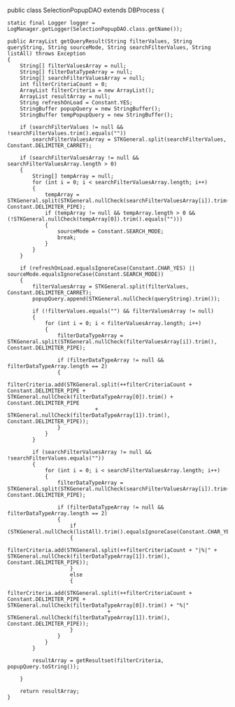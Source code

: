 public class SelectionPopupDAO extends DBProcess
{

    static final Logger logger = LogManager.getLogger(SelectionPopupDAO.class.getName());
    
    public ArrayList getQueryResult(String filterValues, String queryString, String sourceMode, String searchFilterValues, String listAll) throws Exception
    {
        String[] filterValuesArray = null;
        String[] filterDataTypeArray = null;
        String[] searchFilterValuesArray = null;
        int filterCriteriaCount = 0;
        ArrayList filterCriteria = new ArrayList();
        ArrayList resultArray = null;
        String refreshOnLoad = Constant.YES;
        StringBuffer popupQuery = new StringBuffer();
        StringBuffer tempPopupQuery = new StringBuffer();

        if (searchFilterValues != null && !searchFilterValues.trim().equals(""))
            searchFilterValuesArray = STKGeneral.split(searchFilterValues, Constant.DELIMITER_CARRET);

        if (searchFilterValuesArray != null && searchFilterValuesArray.length > 0)
        {
            String[] tempArray = null;
            for (int i = 0; i < searchFilterValuesArray.length; i++)
            {
                tempArray = STKGeneral.split(STKGeneral.nullCheck(searchFilterValuesArray[i]).trim(), Constant.DELIMITER_PIPE);
                if (tempArray != null && tempArray.length > 0 && (!STKGeneral.nullCheck(tempArray[0]).trim().equals("")))
                {
                    sourceMode = Constant.SEARCH_MODE;
                    break;
                }
            }
        }

        if (refreshOnLoad.equalsIgnoreCase(Constant.CHAR_YES) || sourceMode.equalsIgnoreCase(Constant.SEARCH_MODE))
        {
            filterValuesArray = STKGeneral.split(filterValues, Constant.DELIMITER_CARRET);
            popupQuery.append(STKGeneral.nullCheck(queryString).trim());

            if (!filterValues.equals("") && filterValuesArray != null)
            {
                for (int i = 0; i < filterValuesArray.length; i++)
                {
                    filterDataTypeArray = STKGeneral.split(STKGeneral.nullCheck(filterValuesArray[i]).trim(), Constant.DELIMITER_PIPE);

                    if (filterDataTypeArray != null && filterDataTypeArray.length == 2)
                    {
                        filterCriteria.add(STKGeneral.split(++filterCriteriaCount + Constant.DELIMITER_PIPE + STKGeneral.nullCheck(filterDataTypeArray[0]).trim() + Constant.DELIMITER_PIPE
                                + STKGeneral.nullCheck(filterDataTypeArray[1]).trim(), Constant.DELIMITER_PIPE));
                    }
                }
            }

            if (searchFilterValuesArray != null && !searchFilterValues.equals(""))
            {
                for (int i = 0; i < searchFilterValuesArray.length; i++)
                {
                    filterDataTypeArray = STKGeneral.split(STKGeneral.nullCheck(searchFilterValuesArray[i]).trim(), Constant.DELIMITER_PIPE);

                    if (filterDataTypeArray != null && filterDataTypeArray.length == 2)
                    {
                        if (STKGeneral.nullCheck(listAll).trim().equalsIgnoreCase(Constant.CHAR_YES))
                        {
                            filterCriteria.add(STKGeneral.split(++filterCriteriaCount + "|%|" + STKGeneral.nullCheck(filterDataTypeArray[1]).trim(), Constant.DELIMITER_PIPE));
                        }
                        else
                        {
                            filterCriteria.add(STKGeneral.split(++filterCriteriaCount + Constant.DELIMITER_PIPE + STKGeneral.nullCheck(filterDataTypeArray[0]).trim() + "%|"
                                    + STKGeneral.nullCheck(filterDataTypeArray[1]).trim(), Constant.DELIMITER_PIPE));
                        }
                    }
                }
            }

            resultArray = getResultset(filterCriteria, popupQuery.toString());

        }

        return resultArray;
    }
    
